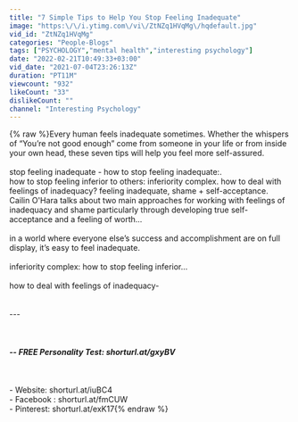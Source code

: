 ```yaml
---
title: "7 Simple Tips to Help You Stop Feeling Inadequate"
image: "https:\/\/i.ytimg.com\/vi\/ZtNZq1HVqMg\/hqdefault.jpg"
vid_id: "ZtNZq1HVqMg"
categories: "People-Blogs"
tags: ["PSYCHOLOGY","mental health","interesting psychology"]
date: "2022-02-21T10:49:33+03:00"
vid_date: "2021-07-04T23:26:13Z"
duration: "PT11M"
viewcount: "932"
likeCount: "33"
dislikeCount: ""
channel: "Interesting Psychology"
---
```

{% raw %}Every human feels inadequate sometimes. Whether the whispers of “You’re not good enough” come from someone in your life or from inside your own head, these seven tips will help you feel more self-assured.<br /><br />stop feeling inadequate - how to stop feeling inadequate:.<br />how to stop feeling inferior to others: inferiority complex. how to deal with feelings of inadequacy? feeling inadequate, shame + self-acceptance.  Cailin O'Hara talks about two main approaches for working with feelings of inadequacy and shame particularly through developing true self-acceptance and a feeling of worth...<br /><br /> in a world where everyone else’s success and accomplishment are on full display, it’s easy to feel inadequate.<br /><br />inferiority complex: how to stop feeling inferior...<br /><br />how to deal with feelings of inadequacy-<br /><br /><br />---<br /><br />*****************************************************<br /><br />-- FREE Personality Test:  shorturl.at/gxyBV<br /><br />*****************************************************<br /><br />- Website: shorturl.at/iuBC4<br />- Facebook : shorturl.at/fmCUW<br />- Pinterest: shorturl.at/exK17{% endraw %}
